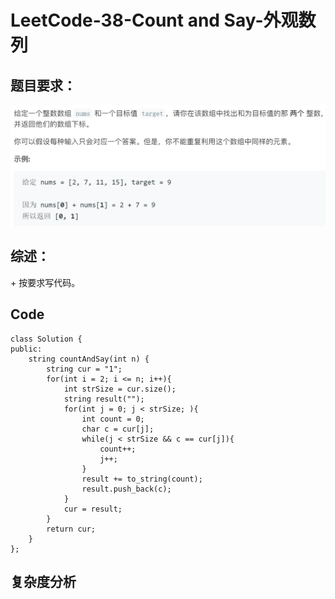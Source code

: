 # LeetCode-38-Count and Say-外观数列

## 题目要求：
![avatar](https://github.com/JakeChanFangZiyuan20/MyLeetCode/blob/master/img/1.png)

## 综述：  
\+ 按要求写代码。  

## Code
```
class Solution {
public:
    string countAndSay(int n) {
        string cur = "1";
        for(int i = 2; i <= n; i++){
            int strSize = cur.size();
            string result("");
            for(int j = 0; j < strSize; ){
                int count = 0;
                char c = cur[j];
                while(j < strSize && c == cur[j]){
                    count++;
                    j++;
                }
                result += to_string(count);
                result.push_back(c);
            }
            cur = result;
        }
        return cur;
    }
};
```


## 复杂度分析

